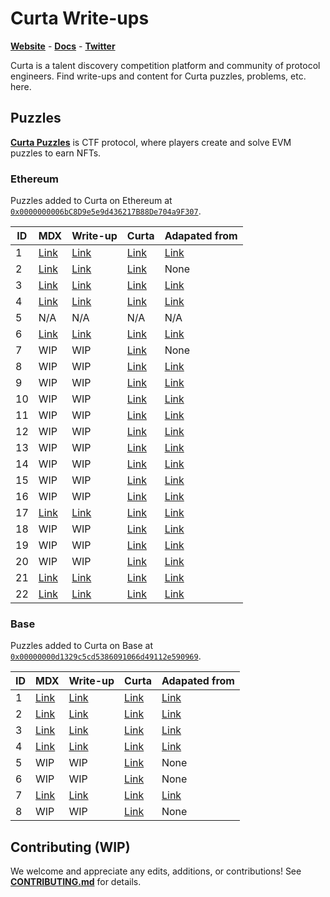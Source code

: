 # Curta Write-ups

[**Website**](https://curta.wtf) - [**Docs**](https://curta.wtf/docs) - [**Twitter**](https://twitter.com/curta_ctf)

Curta is a talent discovery competition platform and community of protocol engineers. Find write-ups and content for Curta puzzles, problems, etc. here.

## Puzzles

[**Curta Puzzles**](https://curta.wtf/docs/puzzles/overview) is CTF protocol, where players create and solve EVM puzzles to earn NFTs.

### Ethereum

Puzzles added to Curta on Ethereum at [`0x0000000006bC8D9e5e9d436217B88De704a9F307`](https://etherscan.io/address/0x0000000006bC8D9e5e9d436217B88De704a9F307).

| ID  | MDX                         | Write-up                                         | Curta                                   | Adapated from                                                                                                                            |
| --- | --------------------------- | ------------------------------------------------ | --------------------------------------- | ---------------------------------------------------------------------------------------------------------------------------------------- |
| 1   | [Link](/puzzles/eth/1.mdx)  | [Link](https://curta.wtf/puzzle/eth:1/write-up)  | [Link](https://curta.wtf/puzzle/eth:1)  | [Link](https://twitter.com/fiveoutofnine/status/1632257580960546816)                                                                     |
| 2   | [Link](/puzzles/eth/2.mdx)  | [Link](https://curta.wtf/puzzle/eth:2/write-up)  | [Link](https://curta.wtf/puzzle/eth:2)  | None                                                                                                                                     |
| 3   | [Link](/puzzles/eth/3.mdx)  | [Link](https://curta.wtf/puzzle/eth:3/write-up)  | [Link](https://curta.wtf/puzzle/eth:3)  | [Link](https://twitter.com/rileyholterhus/status/1637905710095933441)                                                                    |
| 4   | [Link](/puzzles/eth/4.mdx)  | [Link](https://curta.wtf/puzzle/eth:4/write-up)  | [Link](https://curta.wtf/puzzle/eth:4)  | [Link](https://hackmd.io/@xNSnimr_Rk68TArjAjMQvw/HkypUNJW2)                                                                              |
| 5   | N/A                         | N/A                                              | N/A                                     | N/A                                                                                                                                      |
| 6   | [Link](/puzzles/eth/6.mdx)  | [Link](https://curta.wtf/puzzle/eth:6/write-up)  | [Link](https://curta.wtf/puzzle/eth:6)  | [Link](https://hackmd.io/@IeEhYVhsSYa8OCSUqHthzQ/rJVIJViZn)                                                                              |
| 7   | WIP                         | WIP                                              | [Link](https://curta.wtf/puzzle/eth:7)  | None                                                                                                                                     |
| 8   | WIP                         | WIP                                              | [Link](https://curta.wtf/puzzle/eth:8)  | [Link](https://twitter.com/gf_256/status/1651346013792227332)                                                                            |
| 9   | WIP                         | WIP                                              | [Link](https://curta.wtf/puzzle/eth:9)  | [Link](https://github.com/clabby/curta-puzzle/blob/8fbfb95db1f5fa90911246aa177b153e04dffba5/test/Challenge.t.sol)                        |
| 10  | WIP                         | WIP                                              | [Link](https://curta.wtf/puzzle/eth:10) | [Link](https://twitter.com/fiveoutofnine/status/1658930303019122688)                                                                     |
| 11  | WIP                         | WIP                                              | [Link](https://curta.wtf/puzzle/eth:11) | [Link](https://github.com/leonardoalt/baby_its_me/tree/ce6de115dda28ff5357f1dfa99f4e724a18b9b29/solution)                                |
| 12  | WIP                         | WIP                                              | [Link](https://curta.wtf/puzzle/eth:12) | [Link](https://twitter.com/0xKaden/status/1664026474813489153)                                                                           |
| 13  | WIP                         | WIP                                              | [Link](https://curta.wtf/puzzle/eth:13) | [Link](https://twitter.com/exp_table/status/1678260264893026305)                                                                         |
| 14  | WIP                         | WIP                                              | [Link](https://curta.wtf/puzzle/eth:14) | [Link](https://twitter.com/jtriley_eth/status/1683203592344473601)                                                                       |
| 15  | WIP                         | WIP                                              | [Link](https://curta.wtf/puzzle/eth:15) | [Link](https://twitter.com/zachobront/status/1688247687613743105)                                                                        |
| 16  | WIP                         | WIP                                              | [Link](https://curta.wtf/puzzle/eth:16) | [Link](https://twitter.com/devtooligan/status/1694746398326128777)                                                                       |
| 17  | [Link](/puzzles/eth/17.mdx) | [Link](https://curta.wtf/puzzle/eth:17/write-up) | [Link](https://curta.wtf/puzzle/eth:17) | [Link](https://github.com/hrkrshnn/notes/blob/1e1723cb089f16ae4faf1ab7da266be585d248b2/2023/curta.md)                                    |
| 18  | WIP                         | WIP                                              | [Link](https://curta.wtf/puzzle/eth:18) | [Link](https://twitter.com/eth_call/status/1706029458275119205)                                                                          |
| 19  | WIP                         | WIP                                              | [Link](https://curta.wtf/puzzle/eth:19) | [Link](https://twitter.com/sqrtrev/status/1727198251852636467)                                                                           |
| 20  | WIP                         | WIP                                              | [Link](https://curta.wtf/puzzle/eth:20) | [Link](https://twitter.com/vinami/status/1728482477965213760)                                                                            |
| 21  | [Link](/puzzles/eth/21.mdx) | [Link](https://curta.wtf/puzzle/eth:21/write-up) | [Link](https://curta.wtf/puzzle/eth:21) | [Link](https://github.com/chainlight-io/publications/tree/417d1475d3b7057db6e0da2cbaba6104576f3d20/ctf-writeups/curta-cup/Submerged)     |
| 22  | [Link](/puzzles/eth/22.mdx) | [Link](https://curta.wtf/puzzle/eth:22/write-up) | [Link](https://curta.wtf/puzzle/eth:22) | [Link](https://github.com/chainlight-io/publications/tree/417d1475d3b7057db6e0da2cbaba6104576f3d20/ctf-writeups/curta-cup/Stake%20Frens) |

### Base

Puzzles added to Curta on Base at [`0x00000000d1329c5cd5386091066d49112e590969`](https://basescan.org/address/0x00000000d1329c5cd5386091066d49112e590969).

| ID  | MDX                         | Write-up                                         | Curta                                   | Adapated from                                                                                                                                          |
| --- | --------------------------- | ------------------------------------------------ | --------------------------------------- | ------------------------------------------------------------------------------------------------------------------------------------------------------ |
| 1   | [Link](/puzzles/base/1.mdx) | [Link](https://curta.wtf/puzzle/base:1/write-up) | [Link](https://curta.wtf/puzzle/base:1) | [Link](https://github.com/chainlight-io/publications/tree/417d1475d3b7057db6e0da2cbaba6104576f3d20/ctf-writeups/curta-cup/Usurper's%20Throne)          |
| 2   | [Link](/puzzles/base/2.mdx) | [Link](https://curta.wtf/puzzle/base:2/write-up) | [Link](https://curta.wtf/puzzle/base:2) | [Link](https://github.com/chainlight-io/publications/blob/417d1475d3b7057db6e0da2cbaba6104576f3d20/ctf-writeups/curta-cup/AddressGame/writeup.md)      |
| 3   | [Link](/puzzles/base/3.mdx) | [Link](https://curta.wtf/puzzle/base:3/write-up) | [Link](https://curta.wtf/puzzle/base:3) | [Link](https://github.com/chainlight-io/publications/blob/417d1475d3b7057db6e0da2cbaba6104576f3d20/ctf-writeups/curta-cup/LatentRisk/writeup.md)       |
| 4   | [Link](/puzzles/base/4.mdx) | [Link](https://curta.wtf/puzzle/base:4/write-up) | [Link](https://curta.wtf/puzzle/base:4) | [Link](https://github.com/chainlight-io/publications/tree/417d1475d3b7057db6e0da2cbaba6104576f3d20/ctf-writeups/curta-cup/PairAssetManager/writeup.md) |
| 5   | WIP                         | WIP                                              | [Link](https://curta.wtf/puzzle/base:5) | None                                                                                                                                                   |
| 6   | WIP                         | WIP                                              | [Link](https://curta.wtf/puzzle/base:6) | None                                                                                                                                                   |
| 7   | [Link](/puzzles/base/7.mdx) | [Link](https://curta.wtf/puzzle/base:7/write-up) | [Link](https://curta.wtf/puzzle/base:7) | [Link](https://twitter.com/windowhan/status/1767501738930848200)                                                                                       |
| 8   | WIP                         | WIP                                              | [Link](https://curta.wtf/puzzle/base:8) | None                                                                                                                                                   |

## Contributing (WIP)

We welcome and appreciate any edits, additions, or contributions! See [**CONTRIBUTING.md**](/CONTRIBUTING.md) for details.
